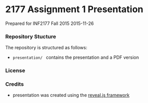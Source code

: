 # 2177 Assignment 1 Presentation
Prepared for INF2177 Fall 2015
2015-11-26

### Repository Stucture
The repository is structured as follows:
* `presentation/ ` contains the presentation and a PDF version

### License


### Credits
* presentation was created using the [reveal.js framework](https://github.com/hakimel/reveal.js)
